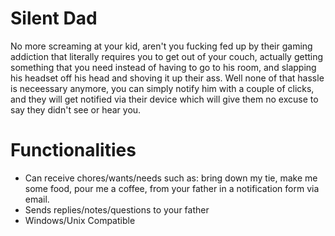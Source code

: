 # Silent Dad
No more screaming at your kid, aren't you fucking fed up by their gaming addiction that literally requires you to get out of your couch, actually getting something that you need instead of having to go to his room, and slapping his headset off his head and shoving it up their ass. Well none of that hassle is neceessary anymore, you can simply notify him with a couple  of clicks, and they will get notified via their device which will give them no excuse to say they didn't see or hear you.

# Functionalities
- Can receive chores/wants/needs such as: bring down my tie, make me some food, pour me a coffee,  from your father in a notification form via email.
- Sends replies/notes/questions to your father 
- Windows/Unix Compatible

